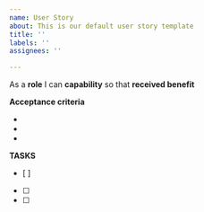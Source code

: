 ```yaml
---
name: User Story
about: This is our default user story template
title: ''
labels: ''
assignees: ''

---
```


As a **role** I can **capability** so that **received benefit**

**Acceptance criteria**

-
-
-

**TASKS**
- [ ]
- [ ]
- [ ]

